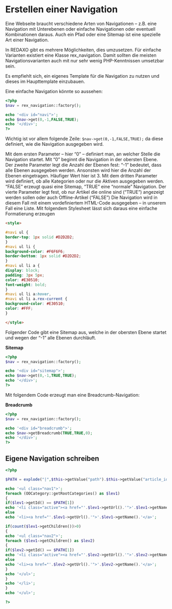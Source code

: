 # Erstellen einer Navigation

Eine Webseite braucht verschiedene Arten von Navigationen – z.B. eine Navigation mit Unterebenen oder einfache Navigationen oder eventuell Kombinationen daraus. Auch ein Pfad oder eine Sitemap ist eine spezielle Art einer Navigation.

In REDAXO gibt es mehrere Möglichkeiten, dies umzusetzen. Für einfache Varianten existiert eine Klasse rex_navigation. Damit sollten die meisten Navigationsvarianten auch mit nur sehr wenig PHP-Kenntnissen umsetzbar sein.

Es empfiehlt sich, ein eigenes Template für die Navigation zu nutzen und dieses im Haupttemplate einzubauen.

Eine einfache Navigation könnte so aussehen:


```php
<?php 
$nav = rex_navigation::factory();

echo '<div id="navi">';
echo $nav->get(0,-1,FALSE,TRUE);
echo '</div>';
?>
```

Wichtig ist vor allem folgende Zeile:
`$nav->get(0,-1,FALSE,TRUE);`
da diese definiert, wie die Navigation ausgegeben wird.

Mit dem ersten Parameter – hier “0” – definiert man, an welcher Stelle die Navigation startet. Mit “0” beginnt die Navigation in der obersten Ebene.
Der zweite Parameter legt die Anzahl der Ebenen fest: “-1” bedeutet, dass alle Ebenen ausgegeben werden. Ansonsten wird hier die Anzahl der Ebenen eingetragen. Häufiger Wert hier ist 3.
Mit dem dritten Parameter wird definiert, ob alle Kategorien oder nur die Aktiven ausgegeben werden. “FALSE” erzeugt quasi eine Sitemap, “TRUE” eine “normale” Navigation.
Der vierte Parameter legt fest, ob nur Artikel die online sind (“TRUE”) angezeigt werden sollen oder auch Offline-Artikel (“FALSE”)
Die Navigation wird in diesem Fall mit einem vordefiniertem HTML-Code ausgegeben – in unserem Fall eine Liste. Mit folgendem Stylesheet lässt sich daraus eine einfache Formatierung erzeugen


```HTML
<style>

#navi ul {
border-top: 1px solid #D2D2D2;
}
#navi ul li {
background-color: #F6F6F6;
border-bottom: 1px solid #D2D2D2;
}
#navi ul li a {
display: block;
padding: 3px 5px;
color: #E30510;
font-weight: bold;
}
#navi ul li a:hover, 
#navi ul li a.rex-current {
background-color: #E30510;
color: #FFF;
}

</style>
```

Folgender Code gibt eine Sitemap aus, welche in der obersten Ebene startet und wegen der “-1” alle Ebenen durchläuft.

**Sitemap**

```PHP
<?php
$nav = rex_navigation::factory();

echo '<div id="sitemap">';
echo $nav->get(0,-1,TRUE,TRUE);
echo '</div>';
?>
```

Mit folgendem Code erzeugt man eine Breadcrumb-Navigation:

**Breadcrumb**


```PHP
<?php
$nav = rex_navigation::factory();

echo '<div id="breadcrumb">';
echo $nav->getBreadcrumb(TRUE,TRUE,0);
echo '</div>';
?>
```

## Eigene Navigation schreiben


```PHP
<?php

$PATH = explode("|",$this->getValue("path").$this->getValue("article_id")."|");

echo '<ul class="nav1">';
foreach (OOCategory::getRootCategories() as $lev1)
{
if($lev1->getId() == $PATH[1])
echo '<li class="active"><a href="'.$lev1->getUrl().'">'.$lev1->getName().'</a>';
else
echo '<li><a href="'.$lev1->getUrl().'">'.$lev1->getName().'</a>';

if(count($lev1->getChildren())>0)
{
echo '<ul class="nav2">';
foreach ($lev1->getChildren() as $lev2)
{
if($lev2->getId() == $PATH[1])
echo '<li class="active"><a href="'.$lev2->getUrl().'">'.$lev2->getName().'</a>';
else
echo '<li><a href="'.$lev2->getUrl().'">'.$lev2->getName().'</a>';
}
echo '</ul>';
} 
echo '</li>';
}
echo '</ul>';

?>
```


